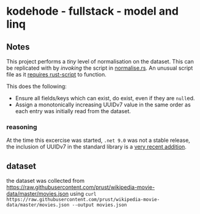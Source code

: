 # kodehode - fullstack - model and linq

## Notes
This project performs a *tiny* level of normalisation on the dataset. This can be replicated with by *invoking* the script in [normalise.rs](./normalise.rs). An unusual script file as it [requires rust-script](https://rust-script.org/) to function.

This does the following:
- Ensure all fields/keys which can exist, do exist, even if they are `null`ed.
- Assign a monotonically increasing UUIDv7 value in the same order as each entry was initially read from the dataset.

### reasoning
At the time this excercise was started, `.net 9.0` was not a stable release, the inclusion of UUIDv7 in the standard library is a [very recent addition](https://learn.microsoft.com/en-us/dotnet/api/system.guid.createversion7).

## dataset
the dataset was collected from https://raw.githubusercontent.com/prust/wikipedia-movie-data/master/movies.json using `curl https://raw.githubusercontent.com/prust/wikipedia-movie-data/master/movies.json --output movies.json`